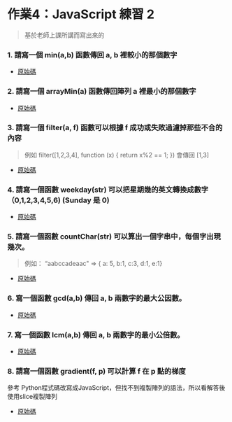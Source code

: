 # 作業4：JavaScript 練習 2
> 基於老師上課所講而寫出來的
### 1. 請寫一個 min(a,b) 函數傳回 a, b 裡較小的那個數字
- [原始碼](https://github.com/HJH60/wp/blob/master/hw4/min.js)
### 2. 請寫一個 arrayMin(a) 函數傳回陣列 a 裡最小的那個數字
- [原始碼](https://github.com/HJH60/wp/blob/master/hw4/array_min.js)
### 3. 請寫一個 filter(a, f) 函數可以根據 f 成功或失敗過濾掉那些不合的內容
> 例如 filter([1,2,3,4], function (x) { return x%2 == 1; }) 會傳回 [1,3]
- [原始碼](https://github.com/HJH60/wp/blob/master/hw4/filter.js)
### 4. 請寫一個函數 weekday(str) 可以把星期幾的英文轉換成數字（0,1,2,3,4,5,6) (Sunday 是 0)
- [原始碼](https://github.com/HJH60/wp/blob/master/hw4/weekday.js)
### 5. 請寫一個函數 countChar(str) 可以算出一個字串中，每個字出現幾次。
> 例如： “aabccadeaac" => { a: 5, b:1, c:3, d:1, e:1}
- [原始碼](https://github.com/HJH60/wp/blob/master/hw4/countChar.js)
### 6. 寫一個函數 gcd(a,b) 傳回 a, b 兩數字的最大公因數。
- [原始碼](https://github.com/HJH60/wp/blob/master/hw4/gcd.js)
### 7. 寫一個函數 lcm(a,b) 傳回 a, b 兩數字的最小公倍數。
- [原始碼](https://github.com/HJH60/wp/blob/master/hw4/lcm.js)
### 8. 請寫一個函數 gradient(f, p) 可以計算 f 在 p 點的梯度
參考 Python程式碼改寫成JavaScript，但找不到複製陣列的語法，所以看解答後使用slice複製陣列

- [原始碼](https://github.com/HJH60/wp/blob/master/hw4/gradient.js)